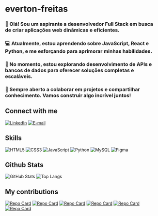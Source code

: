 # everton-freitas
### 👋 Olá! Sou um aspirante a desenvolvedor Full Stack em busca de criar aplicações web dinâmicas e eficientes.

### 💻 Atualmente, estou aprendendo sobre JavaScript, React e Python, e me esforçando para aprimorar minhas habilidades.

### 🌱 No momento, estou explorando desenvolvimento de APIs e bancos de dados para oferecer soluções completas e escaláveis.

### 🚀 Sempre aberto a colaborar em projetos e compartilhar conhecimento. Vamos construir algo incrível juntos!
## Connect with me
[![LinkedIn](https://img.shields.io/badge/LinkedIn-0077B5?style=for-the-badge&logo=linkedin&logoColor=white)](https://www.linkedin.com/in/everton-freitas-a54a45300/)
[![E-mail](https://img.shields.io/badge/-Email-fff?style=for-the-badge&logo=microsoft-outlook&logoColor=007BFF)](mailto:evertonfreitas016@hotmail.com)
## Skills
![HTML5](https://img.shields.io/badge/HTML5-E34F26?style=for-the-badge&logo=html5&logoColor=white)
![CSS3](https://img.shields.io/badge/CSS3-1572B6?style=for-the-badge&logo=css3&logoColor=white)
![JavaScript](https://img.shields.io/badge/JavaScript-F7DF1E?style=for-the-badge&logo=javascript&logoColor=black)
![Python](https://img.shields.io/badge/python-3670A0?style=for-the-badge&logo=python&logoColor=ffdd54)
![MySQL](https://img.shields.io/badge/MySQL-00000F?style=for-the-badge&logo=mysql&logoColor=white)
![Figma](https://img.shields.io/badge/Figma-696969?style=for-the-badge&logo=figma&logoColor=figma)
## Github Stats
![GitHub Stats](https://github-readme-stats.vercel.app/api?username=everton-freitas&theme=transparent&bg_color=000&border_color=30A3DC&show_icons=true&icon_color=30A3DC&title_color=E94D5F&text_color=FFF&hide_title=true)
![Top Langs](https://github-readme-stats-git-masterrstaa-rickstaa.vercel.app/api/top-langs/?username=everton-freitas&layout=compact&bg_color=000&border_color=30A3DC&title_color=E94D5F&text_color=FFF)


## My contributions
[![Repo Card](https://github-readme-stats.vercel.app/api/pin/?username=everton-freitas&repo=Sistema-bancario&bg_color=000&border_color=30A3DC&show_icons=true&icon_color=30A3DC&title_color=E94D5F&text_color=FFF)](https://github.com/everton-freitas/Sistema-bancario)
[![Repo Card](https://github-readme-stats.vercel.app/api/pin/?username=everton-freitas&repo=jogo-da-cobrinha&bg_color=000&border_color=30A3DC&show_icons=true&icon_color=30A3DC&title_color=E94D5F&text_color=FFF)](https://github.com/everton-freitas/jogo-da-cobrinha)
[![Repo Card](https://github-readme-stats.vercel.app/api/pin/?username=everton-freitas&repo=NimeFLix2&bg_color=000&border_color=30A3DC&show_icons=true&icon_color=30A3DC&title_color=E94D5F&text_color=FFF)](https://github.com/everton-freitas/NimeFlix2)
[![Repo Card](https://github-readme-stats.vercel.app/api/pin/?username=everton-freitas&repo=dio-lab-open-source&bg_color=000&border_color=30A3DC&show_icons=true&icon_color=30A3DC&title_color=E94D5F&text_color=FFF)](https://github.com/everton-freitas/dio-lab-open-source)
[![Repo Card](https://github-readme-stats.vercel.app/api/pin/?username=everton-freitas&repo=interface-do-instagram-black&bg_color=000&border_color=30A3DC&show_icons=true&icon_color=30A3DC&title_color=E94D5F&text_color=FFF)](https://github.com/everton-freitas/interface-do-instagran-black)
[![Repo Card](https://github-readme-stats.vercel.app/api/pin/?username=everton-freitas&repo=projeto-pluseduca&bg_color=000&border_color=30A3DC&show_icons=true&icon_color=30A3DC&title_color=E94D5F&text_color=FFF)](https://github.com/everton-freitas/projeto-educaplus)

